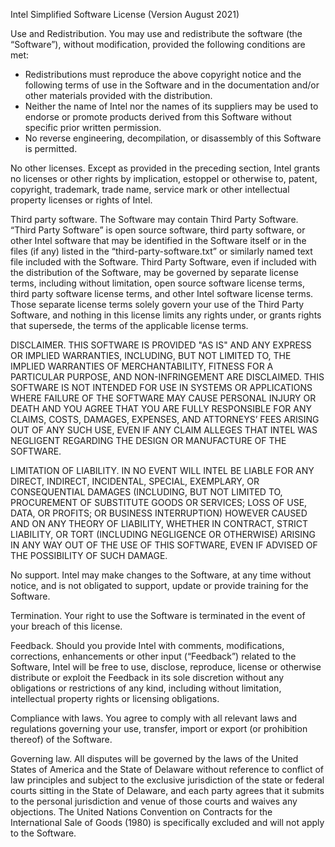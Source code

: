 
Intel Simplified Software License (Version August 2021) 
 
Use and Redistribution.  You may use and redistribute the software (the 
“Software”), without modification, provided the following conditions are met: 
 
* Redistributions must reproduce the above copyright notice and the 
following terms of use in the Software and in the documentation and/or other 
materials provided with the distribution. 
* Neither the name of Intel nor the names of its suppliers may be used to  
  endorse or promote products derived from this Software without specific 
  prior written permission. 
* No reverse engineering, decompilation, or disassembly of this Software 
  is permitted. 
 
No other licenses.  Except as provided in the preceding section, Intel grants no 
licenses or other rights by implication, estoppel or otherwise to, patent, 
copyright, trademark, trade name, service mark or other intellectual property 
licenses or rights of Intel. 
 
Third party software.  The Software may contain Third Party Software. “Third Party 
Software” is open source software, third party software, or other Intel software 
that may be identified in the Software itself or in the files (if any) listed in 
the “third-party-software.txt” or similarly named text file included with the 
Software. Third Party Software, even if included with the distribution of the 
Software, may be governed by separate license terms, including without limitation, 
open source software license terms, third party software license terms, and other 
Intel software license terms. Those separate license terms solely govern your use 
of the Third Party Software, and nothing in this license limits any rights under, 
or grants rights that supersede, the terms of the applicable license terms.   
 
DISCLAIMER.  THIS SOFTWARE IS PROVIDED "AS IS" AND ANY EXPRESS OR IMPLIED 
WARRANTIES, INCLUDING, BUT NOT LIMITED TO, THE IMPLIED WARRANTIES OF 
MERCHANTABILITY, FITNESS FOR A PARTICULAR PURPOSE, AND NON-INFRINGEMENT ARE 
DISCLAIMED. THIS SOFTWARE IS NOT INTENDED FOR USE IN SYSTEMS OR APPLICATIONS WHERE 
FAILURE OF THE SOFTWARE MAY CAUSE PERSONAL INJURY OR DEATH AND YOU AGREE THAT YOU 
ARE FULLY RESPONSIBLE FOR ANY CLAIMS, COSTS, DAMAGES, EXPENSES, AND ATTORNEYS’ 
FEES ARISING OUT OF ANY SUCH USE, EVEN IF ANY CLAIM ALLEGES THAT INTEL WAS 
NEGLIGENT REGARDING THE DESIGN OR MANUFACTURE OF THE SOFTWARE. 
 
LIMITATION OF LIABILITY. IN NO EVENT WILL INTEL BE LIABLE FOR ANY DIRECT, 
INDIRECT, INCIDENTAL, SPECIAL, EXEMPLARY, OR CONSEQUENTIAL DAMAGES (INCLUDING, BUT 
NOT LIMITED TO, PROCUREMENT OF SUBSTITUTE GOODS OR SERVICES; LOSS OF USE, DATA, OR 
PROFITS; OR BUSINESS INTERRUPTION) HOWEVER CAUSED AND ON ANY THEORY OF LIABILITY, 
WHETHER IN CONTRACT, STRICT LIABILITY, OR TORT (INCLUDING NEGLIGENCE OR OTHERWISE) 
ARISING IN ANY WAY OUT OF THE USE OF THIS SOFTWARE, EVEN IF ADVISED OF THE 
POSSIBILITY OF SUCH DAMAGE. 
 
No support.  Intel may make changes to the Software, at any time without notice, 
and is not obligated to support, update or provide training for the Software.  
 
Termination. Your right to use the Software is terminated in the event of your 
breach of this license. 
 
Feedback.  Should you provide Intel with comments, modifications, corrections, 
enhancements or other input (“Feedback”) related to the Software, Intel will be 
free to use, disclose, reproduce, license or otherwise distribute or exploit the 
Feedback in its sole discretion without any obligations or restrictions of any 
kind, including without limitation, intellectual property rights or licensing 
obligations. 
 
Compliance with laws.  You agree to comply with all relevant laws and regulations 
governing your use, transfer, import or export (or prohibition thereof) of the 
Software. 
 
Governing law.  All disputes will be governed by the laws of the United States of 
America and the State of Delaware without reference to conflict of law principles 
and subject to the exclusive jurisdiction of the state or federal courts sitting 
in the State of Delaware, and each party agrees that it submits to the personal 
jurisdiction and venue of those courts and waives any objections. The United 
Nations Convention on Contracts for the International Sale of Goods (1980) is 
specifically excluded and will not apply to the Software. 
 
 